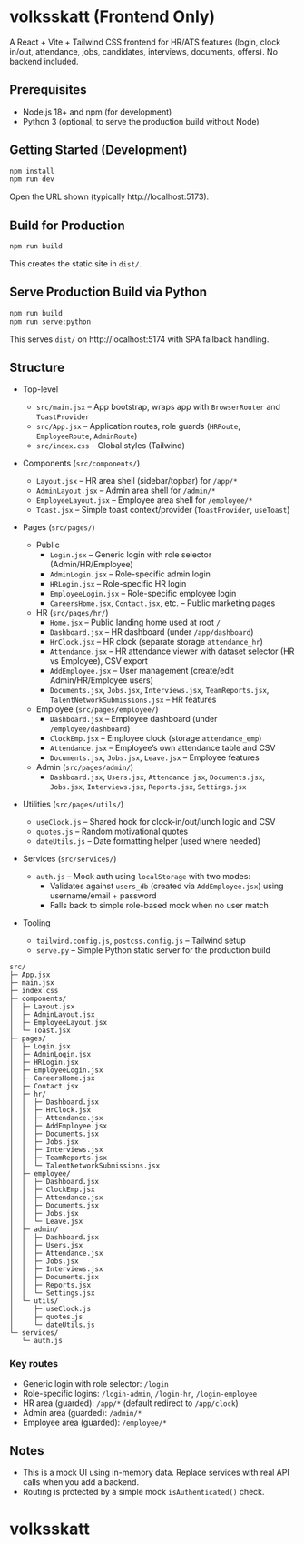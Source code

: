 # volksskatt (Frontend Only)

A React + Vite + Tailwind CSS frontend for HR/ATS features (login, clock in/out, attendance, jobs, candidates, interviews, documents, offers). No backend included.

## Prerequisites

- Node.js 18+ and npm (for development)
- Python 3 (optional, to serve the production build without Node)

## Getting Started (Development)

```bash
npm install
npm run dev
```

Open the URL shown (typically http://localhost:5173).

## Build for Production

```bash
npm run build
```

This creates the static site in `dist/`.

## Serve Production Build via Python

```bash
npm run build
npm run serve:python
```

This serves `dist/` on http://localhost:5174 with SPA fallback handling.

## Structure

- Top-level
  - `src/main.jsx` – App bootstrap, wraps app with `BrowserRouter` and `ToastProvider`
  - `src/App.jsx` – Application routes, role guards (`HRRoute`, `EmployeeRoute`, `AdminRoute`)
  - `src/index.css` – Global styles (Tailwind)

- Components (`src/components/`)
  - `Layout.jsx` – HR area shell (sidebar/topbar) for `/app/*`
  - `AdminLayout.jsx` – Admin area shell for `/admin/*`
  - `EmployeeLayout.jsx` – Employee area shell for `/employee/*`
  - `Toast.jsx` – Simple toast context/provider (`ToastProvider`, `useToast`)

- Pages (`src/pages/`)
  - Public
    - `Login.jsx` – Generic login with role selector (Admin/HR/Employee)
    - `AdminLogin.jsx` – Role-specific admin login
    - `HRLogin.jsx` – Role-specific HR login
    - `EmployeeLogin.jsx` – Role-specific employee login
    - `CareersHome.jsx`, `Contact.jsx`, etc. – Public marketing pages
  - HR (`src/pages/hr/`)
    - `Home.jsx` – Public landing home used at root `/`
    - `Dashboard.jsx` – HR dashboard (under `/app/dashboard`)
    - `HrClock.jsx` – HR clock (separate storage `attendance_hr`)
    - `Attendance.jsx` – HR attendance viewer with dataset selector (HR vs Employee), CSV export
    - `AddEmployee.jsx` – User management (create/edit Admin/HR/Employee users)
    - `Documents.jsx`, `Jobs.jsx`, `Interviews.jsx`, `TeamReports.jsx`, `TalentNetworkSubmissions.jsx` – HR features
  - Employee (`src/pages/employee/`)
    - `Dashboard.jsx` – Employee dashboard (under `/employee/dashboard`)
    - `ClockEmp.jsx` – Employee clock (storage `attendance_emp`)
    - `Attendance.jsx` – Employee’s own attendance table and CSV
    - `Documents.jsx`, `Jobs.jsx`, `Leave.jsx` – Employee features
  - Admin (`src/pages/admin/`)
    - `Dashboard.jsx`, `Users.jsx`, `Attendance.jsx`, `Documents.jsx`, `Jobs.jsx`, `Interviews.jsx`, `Reports.jsx`, `Settings.jsx`

- Utilities (`src/pages/utils/`)
  - `useClock.js` – Shared hook for clock-in/out/lunch logic and CSV
  - `quotes.js` – Random motivational quotes
  - `dateUtils.js` – Date formatting helper (used where needed)

- Services (`src/services/`)
  - `auth.js` – Mock auth using `localStorage` with two modes:
    - Validates against `users_db` (created via `AddEmployee.jsx`) using username/email + password
    - Falls back to simple role-based mock when no user match

- Tooling
  - `tailwind.config.js`, `postcss.config.js` – Tailwind setup
  - `serve.py` – Simple Python static server for the production build

```text
src/
├─ App.jsx
├─ main.jsx
├─ index.css
├─ components/
│  ├─ Layout.jsx
│  ├─ AdminLayout.jsx
│  ├─ EmployeeLayout.jsx
│  └─ Toast.jsx
├─ pages/
│  ├─ Login.jsx
│  ├─ AdminLogin.jsx
│  ├─ HRLogin.jsx
│  ├─ EmployeeLogin.jsx
│  ├─ CareersHome.jsx
│  ├─ Contact.jsx
│  ├─ hr/
│  │  ├─ Dashboard.jsx
│  │  ├─ HrClock.jsx
│  │  ├─ Attendance.jsx
│  │  ├─ AddEmployee.jsx
│  │  ├─ Documents.jsx
│  │  ├─ Jobs.jsx
│  │  ├─ Interviews.jsx
│  │  ├─ TeamReports.jsx
│  │  └─ TalentNetworkSubmissions.jsx
│  ├─ employee/
│  │  ├─ Dashboard.jsx
│  │  ├─ ClockEmp.jsx
│  │  ├─ Attendance.jsx
│  │  ├─ Documents.jsx
│  │  ├─ Jobs.jsx
│  │  └─ Leave.jsx
│  ├─ admin/
│  │  ├─ Dashboard.jsx
│  │  ├─ Users.jsx
│  │  ├─ Attendance.jsx
│  │  ├─ Jobs.jsx
│  │  ├─ Interviews.jsx
│  │  ├─ Documents.jsx
│  │  ├─ Reports.jsx
│  │  └─ Settings.jsx
│  └─ utils/
│     ├─ useClock.js
│     ├─ quotes.js
│     └─ dateUtils.js
└─ services/
   └─ auth.js
```

### Key routes

- Generic login with role selector: `/login`
- Role-specific logins: `/login-admin`, `/login-hr`, `/login-employee`
- HR area (guarded): `/app/*` (default redirect to `/app/clock`)
- Admin area (guarded): `/admin/*`
- Employee area (guarded): `/employee/*`

## Notes

- This is a mock UI using in-memory data. Replace services with real API calls when you add a backend.
- Routing is protected by a simple mock `isAuthenticated()` check.
# volksskatt
